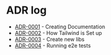 # ADR log

<!-- adrlog -->

* [ADR-0001](0001-creating-documentation.md) - Creating Documentation
* [ADR-0002](0002-how-tailwind-is-set-up.md) - How Tailwind is Set up
* [ADR-0003](0003-create-new-libs.md) - Create new libs
* [ADR-0004](0004-running-e2e-tests.md) - Running e2e tests

<!-- adrlogstop -->







